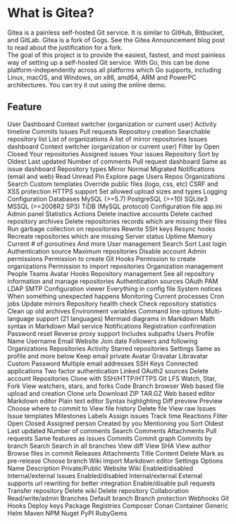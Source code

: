 # What is Gitea?
Gitea is a painless self-hosted Git service. It is similar to GitHub, Bitbucket, and GitLab. Gitea is a fork of Gogs. See the Gitea Announcement blog post to read about the justification for a fork.  
The goal of this project is to provide the easiest, fastest, and most painless way of setting up a self-hosted Git service.
With Go, this can be done platform-independently across all platforms which Go supports, including Linux, macOS, and Windows, on x86, amd64, ARM and PowerPC architectures. You can try it out using the online demo.

## Feature
User Dashboard
Context switcher (organization or current user)
Activity timeline
Commits
Issues
Pull requests
Repository creation
Searchable repository list
List of organizations
A list of mirror repositories
Issues dashboard
Context switcher (organization or current user)
Filter by
Open
Closed
Your repositories
Assigned issues
Your issues
Repository
Sort by
Oldest
Last updated
Number of comments
Pull request dashboard
Same as issue dashboard
Repository types
Mirror
Normal
Migrated
Notifications (email and web)
Read
Unread
Pin
Explore page
Users
Repos
Organizations
Search
Custom templates
Override public files (logo, css, etc)
CSRF and XSS protection
HTTPS support
Set allowed upload sizes and types
Logging
Configuration
Databases
MySQL (>=5.7)
PostgreSQL (>=10)
SQLite3
MSSQL (>=2008R2 SP3)
TiDB (MySQL protocol)
Configuration file
app.ini
Admin panel
Statistics
Actions
Delete inactive accounts
Delete cached repository archives
Delete repositories records which are missing their files
Run garbage collection on repositories
Rewrite SSH keys
Resync hooks
Recreate repositories which are missing
Server status
Uptime
Memory
Current # of goroutines
And more
User management
Search
Sort
Last login
Authentication source
Maximum repositories
Disable account
Admin permissions
Permission to create Git Hooks
Permission to create organizations
Permission to import repositories
Organization management
People
Teams
Avatar
Hooks
Repository management
See all repository information and manage repositories
Authentication sources
OAuth
PAM
LDAP
SMTP
Configuration viewer
Everything in config file
System notices
When something unexpected happens
Monitoring
Current processes
Cron jobs
Update mirrors
Repository health check
Check repository statistics
Clean up old archives
Environment variables
Command line options
Multi-language support (21 languages)
Mermaid diagrams in Markdown
Math syntax in Markdown
Mail service
Notifications
Registration confirmation
Password reset
Reverse proxy support
Includes subpaths
Users
Profile
Name
Username
Email
Website
Join date
Followers and following
Organizations
Repositories
Activity
Starred repositories
Settings
Same as profile and more below
Keep email private
Avatar
Gravatar
Libravatar
Custom
Password
Multiple email addresses
SSH Keys
Connected applications
Two factor authentication
Linked OAuth2 sources
Delete account
Repositories
Clone with SSH/HTTP/HTTPS
Git LFS
Watch, Star, Fork
View watchers, stars, and forks
Code
Branch browser
Web based file upload and creation
Clone urls
Download
ZIP
TAR.GZ
Web based editor
Markdown editor
Plain text editor
Syntax highlighting
Diff preview
Preview
Choose where to commit to
View file history
Delete file
View raw
Issues
Issue templates
Milestones
Labels
Assign issues
Track time
Reactions
Filter
Open
Closed
Assigned person
Created by you
Mentioning you
Sort
Oldest
Last updated
Number of comments
Search
Comments
Attachments
Pull requests
Same features as issues
Commits
Commit graph
Commits by branch
Search
Search in all branches
View diff
View SHA
View author
Browse files in commit
Releases
Attachments
Title
Content
Delete
Mark as pre-release
Choose branch
Wiki
Import
Markdown editor
Settings
Options
Name
Description
Private/Public
Website
Wiki
Enabled/disabled
Internal/external
Issues
Enabled/disabled
Internal/external
External supports url rewriting for better integration
Enable/disable pull requests
Transfer repository
Delete wiki
Delete repository
Collaboration
Read/write/admin
Branches
Default branch
Branch protection
Webhooks
Git Hooks
Deploy keys
Package Registries
Composer
Conan
Container
Generic
Helm
Maven
NPM
Nuget
PyPI
RubyGems